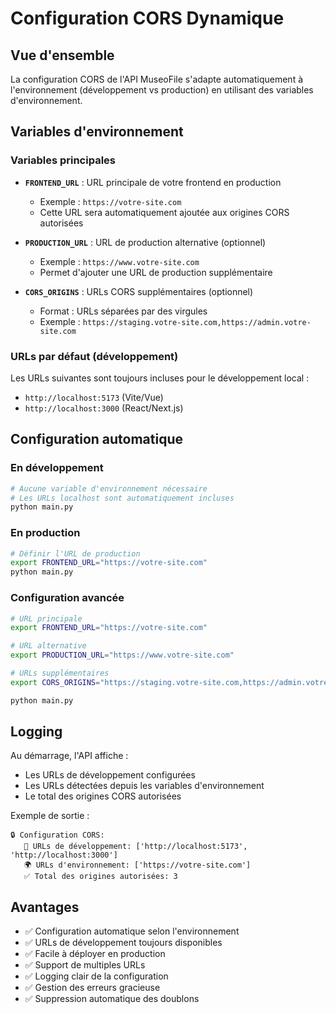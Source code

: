 # Configuration CORS Dynamique

## Vue d'ensemble

La configuration CORS de l'API MuseoFile s'adapte automatiquement à l'environnement (développement vs production) en utilisant des variables d'environnement.

## Variables d'environnement

### Variables principales

- **`FRONTEND_URL`** : URL principale de votre frontend en production

  - Exemple : `https://votre-site.com`
  - Cette URL sera automatiquement ajoutée aux origines CORS autorisées

- **`PRODUCTION_URL`** : URL de production alternative (optionnel)

  - Exemple : `https://www.votre-site.com`
  - Permet d'ajouter une URL de production supplémentaire

- **`CORS_ORIGINS`** : URLs CORS supplémentaires (optionnel)
  - Format : URLs séparées par des virgules
  - Exemple : `https://staging.votre-site.com,https://admin.votre-site.com`

### URLs par défaut (développement)

Les URLs suivantes sont toujours incluses pour le développement local :

- `http://localhost:5173` (Vite/Vue)
- `http://localhost:3000` (React/Next.js)

## Configuration automatique

### En développement

```bash
# Aucune variable d'environnement nécessaire
# Les URLs localhost sont automatiquement incluses
python main.py
```

### En production

```bash
# Définir l'URL de production
export FRONTEND_URL="https://votre-site.com"
python main.py
```

### Configuration avancée

```bash
# URL principale
export FRONTEND_URL="https://votre-site.com"

# URL alternative
export PRODUCTION_URL="https://www.votre-site.com"

# URLs supplémentaires
export CORS_ORIGINS="https://staging.votre-site.com,https://admin.votre-site.com"

python main.py
```

## Logging

Au démarrage, l'API affiche :

- Les URLs de développement configurées
- Les URLs détectées depuis les variables d'environnement
- Le total des origines CORS autorisées

Exemple de sortie :

```
🔒 Configuration CORS:
   📍 URLs de développement: ['http://localhost:5173', 'http://localhost:3000']
   🌍 URLs d'environnement: ['https://votre-site.com']
   ✅ Total des origines autorisées: 3
```

## Avantages

- ✅ Configuration automatique selon l'environnement
- ✅ URLs de développement toujours disponibles
- ✅ Facile à déployer en production
- ✅ Support de multiples URLs
- ✅ Logging clair de la configuration
- ✅ Gestion des erreurs gracieuse
- ✅ Suppression automatique des doublons
